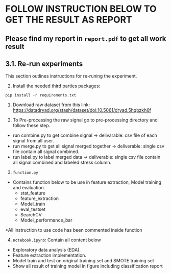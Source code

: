 # FOLLOW INSTRUCTION BELOW TO GET THE RESULT AS REPORT

## Please find my report in `report.pdf` to get all work result

## 3.1. Re-run experiments
This section outlines instructions for re-runing the experiment.

2. Install the needed third parties packages:
```shell
pip install -r requirements.txt
```

1. Download raw dataset from this link: https://datadryad.org/stash/dataset/doi:10.5061/dryad.5hqbzkh6f

2. To Pre-processing the raw signal go to pre-processing directory and follow these step.
- run combine.py to get combine signal -> delivarable: csv file of each signal from all user.
- run merge.py to get all signal merged together -> deliverable: single csv file contain all signal combined.
- run label.py to label merged data -> deliverable: single csv file contain all signal combined and labeled stress column.

3. `function.py` 
- Contains function below to be use in feature extraction, Model training and evaluation.
    - stat_feature
    - feature_extraction
    - Model_train
    - eval_testset
    - SearchCV
    - Model_performance_bar

*All instruction to use code has been commented inside function

4. `notebook.ipynb`: Contain all content below
- Exploratory data analysis (EDA).
- Feature extraction implementation.
- Model train and test on original training set and SMOTE training set
- Show all result of training model in figure including classification report

